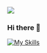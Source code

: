 ![](https://wallpaperaccess.com/full/5927911.gif)

### Hi there 👋

[![My Skills](https://skillicons.dev/icons?i=c,cpp,java,git,github,vim,bash,docker,linux,windows,apple)](https://skillicons.dev)

<!--
**Rperkmann/Rperkmann** is a ✨ _special_ ✨ repository because its `README.md` (this file) appears on your GitHub profile.

Here are some ideas to get you started:

- 🔭 I’m currently working on ...
- 🌱 I’m currently learning ...
- 👯 I’m looking to collaborate on ...
- 🤔 I’m looking for help with ...
- 💬 Ask me about ...
- 📫 How to reach me: ...
- 😄 Pronouns: ...
- ⚡ Fun fact: ...
-->

